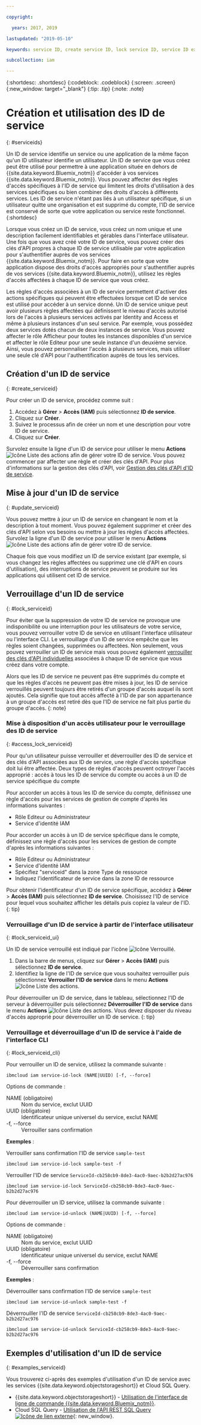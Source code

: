 ```yaml
---

copyright:

  years: 2017, 2019

lastupdated: "2019-05-10"

keywords: service ID, create service ID, lock service ID, service ID example

subcollection: iam

---
```


{:shortdesc: .shortdesc}
{:codeblock: .codeblock}
{:screen: .screen}
{:new_window: target="_blank"}
{:tip: .tip}
{:note: .note}

# Création et utilisation des ID de service
{: #serviceids}

Un ID de service identifie un service ou une application de la même façon qu'un ID utilisateur identifie un utilisateur. Un ID de service que vous créez peut être utilisé pour permettre à une application située en dehors de {{site.data.keyword.Bluemix_notm}} d'accéder à vos services {{site.data.keyword.Bluemix_notm}}. Vous pouvez affecter des règles d'accès spécifiques à l'ID de service qui limitent les droits d'utilisation à des services spécifiques ou bien combiner des droits d'accès à différents services. Les ID de service n'étant pas liés à un utilisateur spécifique, si un utilisateur quitte une organisation et est supprimé du compte, l'ID de service est conservé de sorte que votre application ou service reste fonctionnel.
{:shortdesc}

Lorsque vous créez un ID de service, vous créez un nom unique et une description facilement identifiables et gérables dans l'interface utilisateur. Une fois que vous avez créé votre ID de service, vous pouvez créer des clés d'API propres à chaque ID de service utilisable par votre application pour s'authentifier auprès de vos services {{site.data.keyword.Bluemix_notm}}. Pour faire en sorte que votre application dispose des droits d'accès appropriés pour s'authentifier auprès de vos services {{site.data.keyword.Bluemix_notm}}, utilisez les règles d'accès affectées à chaque ID de service que vous créez.

Les règles d'accès associées à un ID de service permettent d'activer des actions spécifiques qui peuvent être effectuées lorsque cet ID de service est utilisé pour accéder à un service donné. Un ID de service unique peut avoir plusieurs règles affectées qui définissent le niveau d'accès autorisé lors de l'accès à plusieurs services activés par Identity and Access et même à plusieurs instances d'un seul service. Par exemple, vous possédez deux services dotés chacun de deux instances de service. Vous pouvez affecter le rôle Afficheur pour toutes les instances disponibles d'un service et affecter le rôle Editeur pour une seule instance d'un deuxième service. Ainsi, vous pouvez personnaliser l'accès à plusieurs services, mais utiliser une seule clé d'API pour l'authentification auprès de tous les services.


## Création d'un ID de service
{: #create_serviceid}

Pour créer un ID de service, procédez comme suit :

1. Accédez à **Gérer** &gt; **Accès (IAM)** puis sélectionnez **ID de service**.
2. Cliquez sur **Créer**.
3. Suivez le processus afin de créer un nom et une description pour votre ID de service.
4. Cliquez sur **Créer**.

Survolez ensuite la ligne d'un ID de service pour utiliser le menu **Actions** ![Icône Liste des actions](../icons/action-menu-icon.svg) afin de gérer votre ID de service. Vous pouvez commencer par affecter une règle et créer des clés d'API. Pour plus d'informations sur la gestion des clés d'API, voir  [Gestion des clés d'API d'ID de service](/docs/iam?topic=iam-serviceidapikeys#serviceidapikeys).

## Mise à jour d'un ID de service
{: #update_serviceid}

Vous pouvez mettre à jour un ID de service en changeant le nom et la description à tout moment. Vous pouvez également supprimer et créer des clés d'API selon vos besoins ou mettre à jour les règles d'accès affectées. Survolez la ligne d'un ID de service pour utiliser le menu **Actions** ![Icône Liste des actions](../icons/action-menu-icon.svg) afin de gérer votre ID de service.

Chaque fois que vous modifiez un ID de service existant (par exemple, si vous changez les règles affectées ou supprimez une clé d'API en cours d'utilisation), des interruptions de service peuvent se produire sur les applications qui utilisent cet ID de service.

## Verrouillage d'un ID de service
{: #lock_serviceid}

Pour éviter que la suppression de votre ID de service ne provoque une indisponibilité ou une interruption pour les utilisateurs de votre service, vous pouvez verrouiller votre ID de service en utilisant l'interface utilisateur ou l'interface CLI. Le verrouillage d'un ID de service empêche que les règles soient changées, supprimées ou affectées. Non seulement, vous pouvez verrouiller un ID de service mais vous pouvez également [verrouiller des clés d'API individuelles](/docs/iam?topic=iam-lockkey#lockkey) associées à chaque ID de service que vous créez dans votre compte.

Alors que les ID de service ne peuvent pas être supprimés du compte et que les règles d'accès ne peuvent pas être mises à jour, les ID de service verrouillés peuvent toujours être retirés d'un groupe d'accès auquel ils sont ajoutés. Cela signifie que tout accès affecté à l'ID de par son appartenance à un groupe d'accès est retiré dès que l'ID de service ne fait plus partie du groupe d'accès.
{: note}

### Mise à disposition d'un accès utilisateur pour le verrouillage des ID de service
{: #access_lock_serviceid}

Pour qu'un utilisateur puisse verrouiller et déverrouiller des ID de service et des clés d'API associées aux ID de service, une règle d'accès spécifique doit lui être affectée. Deux types de règles d'accès peuvent octroyer l'accès approprié : accès à tous les ID de service du compte ou accès à un ID de service spécifique du compte

Pour accorder un accès à tous les ID de service du compte, définissez une règle d'accès pour les services de gestion de compte d'après les informations suivantes :

* Rôle Editeur ou Administrateur
* Service d'identité IAM

Pour accorder un accès à un ID de service spécifique dans le compte, définissez une règle d'accès pour les services de gestion de compte d'après les informations suivantes :

* Rôle Editeur ou Administrateur
* Service d'identité IAM
* Spécifiez "serviceid" dans la zone Type de ressource
* Indiquez l'identificateur de service dans la zone ID de ressource

Pour obtenir l'identificateur d'un ID de service spécifique, accédez à **Gérer** > **Accès (IAM)** puis sélectionnez **ID de service**. Choisissez l'ID de service pour lequel vous souhaitez afficher les détails puis copiez la valeur de l'ID.
{: tip}

### Verrouillage d'un ID de service à partir de l'interface utilisateur
{: #lock_serviceid_ui}

Un ID de service verrouillé est indiqué par l'icône ![Icône Verrouillé](images/locked.svg "Verrouillé").

1. Dans la barre de menus, cliquez sur **Gérer** &gt; **Accès (IAM)** puis sélectionnez **ID de service**.
2. Identifiez la ligne de l'ID de service que vous souhaitez verrouiller puis sélectionnez **Verrouiller l'ID de service** dans le menu **Actions** ![Icône Liste des actions](../icons/action-menu-icon.svg).

Pour déverrouiller un ID de service, dans le tableau, sélectionnez l'ID de serveur à déverrouiller puis sélectionnez **Déverrouiller l'ID de service** dans le menu **Actions** ![Icône Liste des actions](../icons/action-menu-icon.svg). Vous devez disposer du niveau d'accès approprié pour déverrouiller un ID de service.
{: tip}


### Verrouillage et déverrouillage d'un ID de service à l'aide de l'interface CLI
{: #lock_serviceid_cli}

Pour verrouiller un ID de service, utilisez la commande suivante :

```
ibmcloud iam service-id-lock (NAME|UUID) [-f, --force]
```

Options de commande :

<dl>
  <dt>NAME (obligatoire)</dt>
  <dd>Nom du service, exclut UUID</dd>
  <dt>UUID (obligatoire)</dt>
  <dd>Identificateur unique universel du service, exclut NAME</dd>
  <dt>-f, --force</dt>
  <dd>Verrouiller sans confirmation</dd>
</dl>

<strong>Exemples</strong> :

Verrouiller sans confirmation l'ID de service `sample-test`

```
ibmcloud iam service-id-lock sample-test -f
```

Verrouiller l'ID de service `ServiceId-cb258cb9-8de3-4ac0-9aec-b2b2d27ac976`

```
ibmcloud iam service-id-lock ServiceId-cb258cb9-8de3-4ac0-9aec-b2b2d27ac976
```

Pour déverrouiller un ID service, utilisez la commande suivante :

 ```
ibmcloud iam service-id-unlock (NAME|UUID) [-f, --force]
```

Options de commande :

<dl>
  <dt>NAME (obligatoire)</dt>
  <dd>Nom du service, exclut UUID</dd>
  <dt>UUID (obligatoire)</dt>
  <dd>Identificateur unique universel du service, exclut NAME</dd>
  <dt>-f, --force</dt>
  <dd>Déverrouiller sans confirmation</dd>
</dl>

<strong>Exemples</strong> :

Déverrouiller sans confirmation l'ID de service `sample-test`

```
ibmcloud iam service-id-unlock sample-test -f
```

Déverrouiller l'ID de service `ServiceId-cb258cb9-8de3-4ac0-9aec-b2b2d27ac976`

```
ibmcloud iam service-id-unlock ServiceId-cb258cb9-8de3-4ac0-9aec-b2b2d27ac976
```


## Exemples d'utilisation d'un ID de service
{: #examples_serviceid}

Vous trouverez ci-après des exemples d'utilisation d'un ID de service avec les services {{site.data.keyword.objectstorageshort}} et Cloud SQL Query.

- {{site.data.keyword.objectstorageshort}} - [Utilisation de l'interface de ligne de commande {{site.data.keyword.Bluemix_notm}}](/docs/services/cloud-object-storage?topic=cloud-object-storage-ic-use-the-ibm-cli#ic-hmac-credentials).
- Cloud SQL Query - [Utilisation de l'API REST SQL Query ![Icône de lien externe](../icons/launch-glyph.svg)](https://www.youtube.com/embed/s6S4AdJItHk?rel=0){: new_window}.
